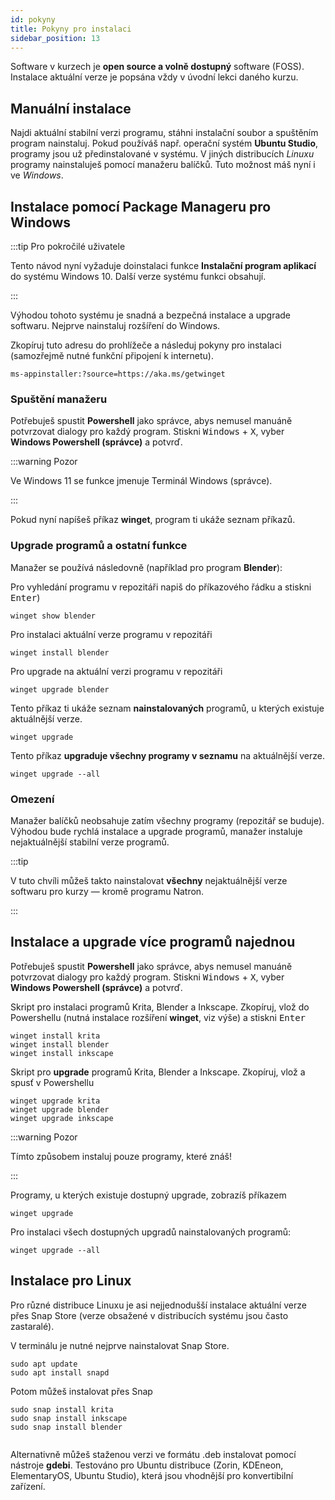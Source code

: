 ```yaml
---
id: pokyny
title: Pokyny pro instalaci
sidebar_position: 13
---
```

Software v kurzech je **open source a volně dostupný** software (FOSS). Instalace aktuální verze je popsána vždy v úvodní lekci daného kurzu.  

## Manuální instalace
Najdi aktuální stabilní verzi programu, stáhni instalační soubor a spuštěním program nainstaluj. Pokud používáš např. operační systém **Ubuntu Studio**, programy jsou už předinstalované v systému. V jiných distribucích *Linuxu* programy nainstaluješ pomocí manažeru balíčků. Tuto možnost máš nyní i ve *Windows*.

## Instalace pomocí Package Manageru pro Windows

:::tip Pro pokročilé uživatele

Tento návod nyní vyžaduje doinstalaci funkce **Instalační program aplikací** do systému Windows 10. Další verze systému funkci obsahují.

:::

Výhodou tohoto systému je snadná a bezpečná instalace a upgrade softwaru. Nejprve nainstaluj rozšíření do Windows.

Zkopíruj tuto adresu do prohlížeče a následuj pokyny pro instalaci (samozřejmě nutné funkční připojení k internetu).

```
ms-appinstaller:?source=https://aka.ms/getwinget
```

### Spuštění manažeru

Potřebuješ spustit **Powershell** jako správce, abys nemusel manuáně potvrzovat dialogy pro každý program. Stiskni <kbd>Windows</kbd> + <kbd>X</kbd>, vyber **Windows Powershell (správce)** a potvrď.


:::warning Pozor

Ve Windows 11 se funkce jmenuje Terminál Windows (správce).

:::


Pokud nyní napíšeš příkaz **winget**, program ti ukáže seznam příkazů.


### Upgrade programů a ostatní funkce

Manažer se používá následovně (například pro program **Blender**):

Pro vyhledání programu v repozitáři napiš do příkazového řádku a stiskni <kbd>Enter</kbd>)

```
winget show blender
```
Pro instalaci aktuální verze programu v repozitáři

```
winget install blender
```

Pro upgrade na aktuální verzi programu v repozitáři

```
winget upgrade blender
```

Tento příkaz ti ukáže seznam **nainstalovaných** programů, u kterých existuje aktuálnější verze.

```
winget upgrade
```

Tento příkaz **upgraduje všechny programy v seznamu** na aktuálnější verze.

```
winget upgrade --all
```

### Omezení

Manažer balíčků neobsahuje zatím všechny programy (repozitář se buduje). Výhodou bude rychlá instalace a upgrade programů, manažer instaluje nejaktuálnější stabilní verze programů.

:::tip

V tuto chvíli můžeš takto nainstalovat **všechny** nejaktuálnější verze softwaru pro kurzy &mdash; kromě programu Natron.

:::

## Instalace a upgrade více programů najednou

Potřebuješ spustit **Powershell** jako správce, abys nemusel manuáně potvrzovat dialogy pro každý program. Stiskni <kbd>Windows</kbd> + <kbd>X</kbd>, vyber **Windows Powershell (správce)** a potvrď.



Skript pro instalaci programů Krita, Blender a Inkscape. Zkopíruj, vlož do Powershellu (nutná instalace rozšíření **winget**, viz výše) a stiskni <kbd>Enter</kbd>
```
winget install krita
winget install blender
winget install inkscape
```
Skript pro **upgrade** programů Krita, Blender a Inkscape. Zkopíruj, vlož a spusť v Powershellu

```
winget upgrade krita
winget upgrade blender
winget upgrade inkscape
```

:::warning Pozor

Tímto způsobem instaluj pouze programy, které znáš!

:::

Programy, u kterých existuje dostupný upgrade, zobrazíš příkazem

```
winget upgrade

```

Pro instalaci všech dostupných upgradů nainstalovaných programů:


```
winget upgrade --all

```

## Instalace pro Linux

Pro různé distribuce Linuxu je asi nejjednodušší instalace aktuální verze přes Snap Store (verze obsažené v distribucích systému jsou často zastaralé).

V terminálu je nutné nejprve nainstalovat Snap Store.


```
sudo apt update
sudo apt install snapd

```
Potom můžeš instalovat přes Snap


```
sudo snap install krita
sudo snap install inkscape
sudo snap install blender


```

Alternativně můžeš staženou verzi ve formátu .deb instalovat pomocí nástroje **gdebi**.
Testováno pro Ubuntu distribuce (Zorin, KDEneon, ElementaryOS, Ubuntu Studio), která jsou vhodnější pro konvertibilní zařízení.
